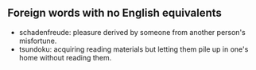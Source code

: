 Foreign words with no English equivalents
-----------------------------------------

- schadenfreude: pleasure derived by someone from another person's misfortune.
- tsundoku: acquiring reading materials but letting them pile up in one's home without reading them.


